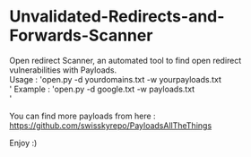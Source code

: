 # Unvalidated-Redirects-and-Forwards-Scanner
Open redirect Scanner, an automated tool to find open redirect vulnerabilities with Payloads.<br/>
Usage : 'open.py -d yourdomains.txt -w yourpayloads.txt<br>'
Example : 'open.py -d google.txt -w payloads.txt<br>'

You can find more payloads from here : https://github.com/swisskyrepo/PayloadsAllTheThings<br>

Enjoy :)
